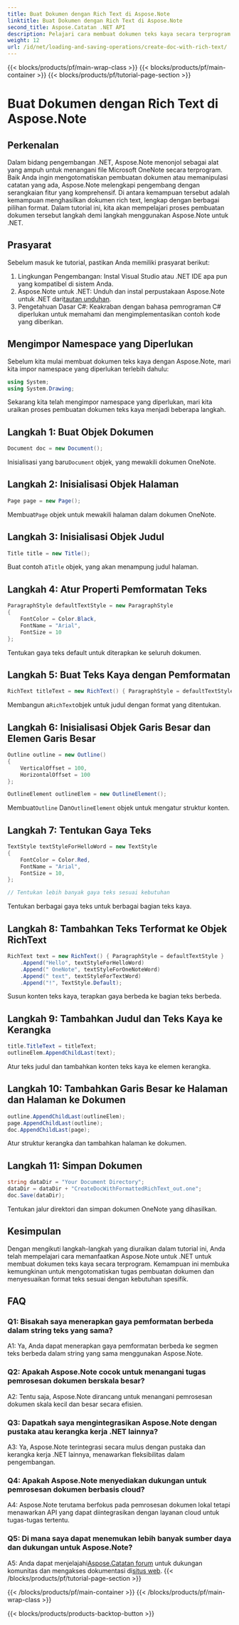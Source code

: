 ```yaml
---
title: Buat Dokumen dengan Rich Text di Aspose.Note
linktitle: Buat Dokumen dengan Rich Text di Aspose.Note
second_title: Aspose.Catatan .NET API
description: Pelajari cara membuat dokumen teks kaya secara terprogram menggunakan Aspose.Note untuk .NET. Panduan langkah demi langkah dengan contoh kode.
weight: 12
url: /id/net/loading-and-saving-operations/create-doc-with-rich-text/
---
```


{{< blocks/products/pf/main-wrap-class >}}
{{< blocks/products/pf/main-container >}}
{{< blocks/products/pf/tutorial-page-section >}}

# Buat Dokumen dengan Rich Text di Aspose.Note

## Perkenalan

Dalam bidang pengembangan .NET, Aspose.Note menonjol sebagai alat yang ampuh untuk menangani file Microsoft OneNote secara terprogram. Baik Anda ingin mengotomatiskan pembuatan dokumen atau memanipulasi catatan yang ada, Aspose.Note melengkapi pengembang dengan serangkaian fitur yang komprehensif. Di antara kemampuan tersebut adalah kemampuan menghasilkan dokumen rich text, lengkap dengan berbagai pilihan format. Dalam tutorial ini, kita akan mempelajari proses pembuatan dokumen tersebut langkah demi langkah menggunakan Aspose.Note untuk .NET.

## Prasyarat

Sebelum masuk ke tutorial, pastikan Anda memiliki prasyarat berikut:

1. Lingkungan Pengembangan: Instal Visual Studio atau .NET IDE apa pun yang kompatibel di sistem Anda.
2.  Aspose.Note untuk .NET: Unduh dan instal perpustakaan Aspose.Note untuk .NET dari[tautan unduhan](https://releases.aspose.com/note/net/).
3. Pengetahuan Dasar C#: Keakraban dengan bahasa pemrograman C# diperlukan untuk memahami dan mengimplementasikan contoh kode yang diberikan.

## Mengimpor Namespace yang Diperlukan

Sebelum kita mulai membuat dokumen teks kaya dengan Aspose.Note, mari kita impor namespace yang diperlukan terlebih dahulu:

```csharp
using System;
using System.Drawing;
```

Sekarang kita telah mengimpor namespace yang diperlukan, mari kita uraikan proses pembuatan dokumen teks kaya menjadi beberapa langkah.

## Langkah 1: Buat Objek Dokumen

```csharp
Document doc = new Document();
```

 Inisialisasi yang baru`Document` objek, yang mewakili dokumen OneNote.

## Langkah 2: Inisialisasi Objek Halaman

```csharp
Page page = new Page();
```

 Membuat`Page` objek untuk mewakili halaman dalam dokumen OneNote.

## Langkah 3: Inisialisasi Objek Judul

```csharp
Title title = new Title();
```

 Buat contoh a`Title` objek, yang akan menampung judul halaman.

## Langkah 4: Atur Properti Pemformatan Teks

```csharp
ParagraphStyle defaultTextStyle = new ParagraphStyle
{
    FontColor = Color.Black,
    FontName = "Arial",
    FontSize = 10
};
```

Tentukan gaya teks default untuk diterapkan ke seluruh dokumen.

## Langkah 5: Buat Teks Kaya dengan Pemformatan

```csharp
RichText titleText = new RichText() { ParagraphStyle = defaultTextStyle }.Append("Title!");
```

 Membangun a`RichText`objek untuk judul dengan format yang ditentukan.

## Langkah 6: Inisialisasi Objek Garis Besar dan Elemen Garis Besar

```csharp
Outline outline = new Outline()
{
    VerticalOffset = 100,
    HorizontalOffset = 100
};

OutlineElement outlineElem = new OutlineElement();
```

 Membuat`Outline` Dan`OutlineElement` objek untuk mengatur struktur konten.

## Langkah 7: Tentukan Gaya Teks

```csharp
TextStyle textStyleForHelloWord = new TextStyle
{
    FontColor = Color.Red,
    FontName = "Arial",
    FontSize = 10,
};

// Tentukan lebih banyak gaya teks sesuai kebutuhan
```

Tentukan berbagai gaya teks untuk berbagai bagian teks kaya.

## Langkah 8: Tambahkan Teks Terformat ke Objek RichText

```csharp
RichText text = new RichText() { ParagraphStyle = defaultTextStyle }
    .Append("Hello", textStyleForHelloWord)
    .Append(" OneNote", textStyleForOneNoteWord)
    .Append(" text", textStyleForTextWord)
    .Append("!", TextStyle.Default);
```

Susun konten teks kaya, terapkan gaya berbeda ke bagian teks berbeda.

## Langkah 9: Tambahkan Judul dan Teks Kaya ke Kerangka

```csharp
title.TitleText = titleText;
outlineElem.AppendChildLast(text);
```

Atur teks judul dan tambahkan konten teks kaya ke elemen kerangka.

## Langkah 10: Tambahkan Garis Besar ke Halaman dan Halaman ke Dokumen

```csharp
outline.AppendChildLast(outlineElem);
page.AppendChildLast(outline);
doc.AppendChildLast(page);
```

Atur struktur kerangka dan tambahkan halaman ke dokumen.

## Langkah 11: Simpan Dokumen

```csharp
string dataDir = "Your Document Directory";
dataDir = dataDir + "CreateDocWithFormattedRichText_out.one";
doc.Save(dataDir);
```

Tentukan jalur direktori dan simpan dokumen OneNote yang dihasilkan.

## Kesimpulan

Dengan mengikuti langkah-langkah yang diuraikan dalam tutorial ini, Anda telah mempelajari cara memanfaatkan Aspose.Note untuk .NET untuk membuat dokumen teks kaya secara terprogram. Kemampuan ini membuka kemungkinan untuk mengotomatiskan tugas pembuatan dokumen dan menyesuaikan format teks sesuai dengan kebutuhan spesifik.

## FAQ

### Q1: Bisakah saya menerapkan gaya pemformatan berbeda dalam string teks yang sama?

A1: Ya, Anda dapat menerapkan gaya pemformatan berbeda ke segmen teks berbeda dalam string yang sama menggunakan Aspose.Note.

### Q2: Apakah Aspose.Note cocok untuk menangani tugas pemrosesan dokumen berskala besar?

A2: Tentu saja, Aspose.Note dirancang untuk menangani pemrosesan dokumen skala kecil dan besar secara efisien.

### Q3: Dapatkah saya mengintegrasikan Aspose.Note dengan pustaka atau kerangka kerja .NET lainnya?

A3: Ya, Aspose.Note terintegrasi secara mulus dengan pustaka dan kerangka kerja .NET lainnya, menawarkan fleksibilitas dalam pengembangan.

### Q4: Apakah Aspose.Note menyediakan dukungan untuk pemrosesan dokumen berbasis cloud?

A4: Aspose.Note terutama berfokus pada pemrosesan dokumen lokal tetapi menawarkan API yang dapat diintegrasikan dengan layanan cloud untuk tugas-tugas tertentu.

### Q5: Di mana saya dapat menemukan lebih banyak sumber daya dan dukungan untuk Aspose.Note?

 A5: Anda dapat menjelajahi[Aspose.Catatan forum](https://forum.aspose.com/c/note/28) untuk dukungan komunitas dan mengakses dokumentasi di[situs web](https://reference.aspose.com/note/net/).
{{< /blocks/products/pf/tutorial-page-section >}}

{{< /blocks/products/pf/main-container >}}
{{< /blocks/products/pf/main-wrap-class >}}

{{< blocks/products/products-backtop-button >}}
